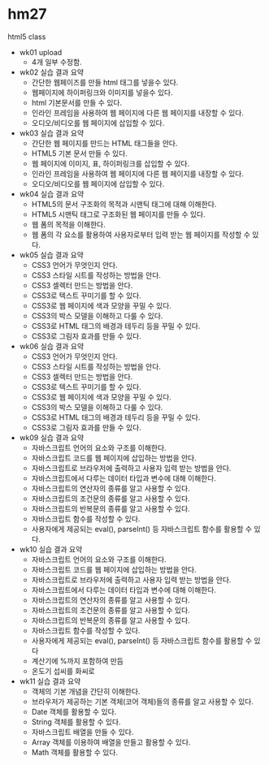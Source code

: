 # hm27
html5 class

- wk01 upload
  - 4개 일부 수정함.
- wk02 실습 결과 요약
  - 간단한 웹페이즈를 만들 html 태그를 넣을수 있다.
  - 웹페이지에 하이퍼링크와 이미지를 넣을수 있다.
  - html 기본문서를 만들 수 있다.
  - 인라인 프레임을 사용하여 웹 페이지에 다른 웹 페이지를 내장할 수 있다.
  - 오디오/비디오를 웹 페이지에 삽입할 수 있다.
- wk03 실습 결과 요약
  - 간단한 웹 페이지를 만드는 HTML 태그들을 안다.
  - HTML5 기본 문서 만들 수 있다.
  - 웹 페이지에 이미지, 표, 하이퍼링크를 삽입할 수 있다.
  - 인라인 프레임을 사용하여 웹 페이지에 다른 웹 페이지를 내장할 수 있다.
  - 오디오/비디오를 웹 페이지에 삽입할 수 있다.
- wk04 실습 결과 요약
  - HTML5의 문서 구조화의 목적과 시맨틱 태그에 대해 이해한다.
  - HTML5 시맨틱 태그로 구조화된 웹 페이지를 만들 수 있다.
  - 웹 폼의 목적을 이해한다.
  - 웹 폼의 각 요소를 활용하여 사용자로부터 입력 받는 웹 페이지를 작성할 수 있다.
- wk05 실습 결과 요약
  - CSS3 언어가 무엇인지 안다.
  - CSS3 스타일 시트를 작성하는 방법을 안다.
  - CSS3 셀렉터 만드는 방법을 안다.
  - CSS3로 텍스트 꾸미기를 할 수 있다.
  - CSS3로 웹 페이지에 색과 모양을 꾸밀 수 있다.
  - CSS3의 박스 모델을 이해하고 다룰 수 있다.
  - CSS3로 HTML 태그의 배경과 테두리 등을 꾸밀 수 있다.
  - CSS3로 그림자 효과를 만들 수 있다.
 - wk06 실습 결과 요약
   - CSS3 언어가 무엇인지 안다.
   - CSS3 스타일 시트를 작성하는 방법을 안다.
   - CSS3 셀렉터 만드는 방법을 안다.
   - CSS3로 텍스트 꾸미기를 할 수 있다.
   - CSS3로 웹 페이지에 색과 모양을 꾸밀 수 있다.
   - CSS3의 박스 모델을 이해하고 다룰 수 있다.
   - CSS3로 HTML 태그의 배경과 테두리 등을 꾸밀 수 있다.
   - CSS3로 그림자 효과를 만들 수 있다.
 - wk09 실습 결과 요약
   - 자바스크립트 언어의 요소와 구조를 이해한다.
   - 자바스크립트 코드를 웹 페이지에 삽입하는 방법을 안다.
   - 자바스크립트로 브라우저에 출력하고 사용자 입력 받는 방법을 안다.
   - 자바스크립트에서 다루는 데이터 타입과 변수에 대해 이해한다.
   - 자바스크립트의 연산자의 종류를 알고 사용할 수 있다.
   - 자바스크립트의 조건문의 종류를 알고 사용할 수 있다.
   - 자바스크립트의 반복문의 종류를 알고 사용할 수 있다.
   - 자바스크립트 함수를 작성할 수 있다.
   - 사용자에게 제공되는 eval(), parseInt() 등 자바스크립트 함수를 활용할 수 있다.
 - wk10 실습 결과 요약
   - 자바스크립트 언어의 요소와 구조를 이해한다.
   - 자바스크립트 코드를 웹 페이지에 삽입하는 방법을 안다.
   - 자바스크립트로 브라우저에 출력하고 사용자 입력 받는 방법을 안다.
   - 자바스크립트에서 다루는 데이터 타입과 변수에 대해 이해한다.
   - 자바스크립트의 연산자의 종류를 알고 사용할 수 있다.
   - 자바스크립트의 조건문의 종류를 알고 사용할 수 있다.
   - 자바스크립트의 반복문의 종류를 알고 사용할 수 있다.
   - 자바스크립트 함수를 작성할 수 있다.
   - 사용자에게 제공되는 eval(), parseInt() 등 자바스크립트 함수를 활용할 수 있다
   - 계산기에 %까지 포함하여 만듬
   - 온도기 섭씨를 화씨로 
 - wk11 실습 결과 요약
   - 객체의 기본 개념을 간단히 이해한다.
   - 브라우저가 제공하는 기본 객체(코어 객체)들의 종류를 알고 사용할 수 있다.
   - Date 객체를 활용할 수 있다.
   - String 객체를 활용할 수 있다.
   - 자바스크립트 배열을 만들 수 있다.
   - Array 객체를 이용하여 배열을 만들고 활용할 수 있다.
   - Math 객체를 활용할 수 있다.
